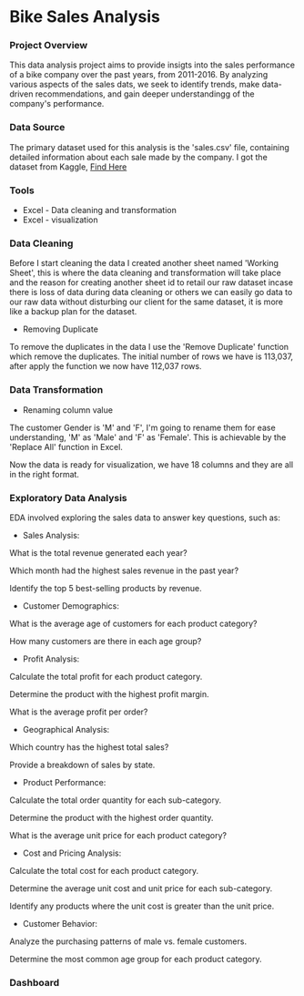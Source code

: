 # Bike Sales Analysis

### Project Overview

This data analysis project aims to provide insigts into the sales performance of a bike company over the past years, from 2011-2016. By analyzing various aspects of the sales dats, we seek to identify trends, make data-driven recommendations, and gain deeper understandingg of the company's performance.

### Data Source

The primary dataset used for this analysis is the 'sales.csv' file, containing detailed information about each sale made by the company. I got the dataset from Kaggle, [Find Here](https://www.kaggle.com/code/sadiqshah/bike-store-sales-in-europe/input?select=Sales.csv)

### Tools
- Excel - Data cleaning and transformation
- Excel - visualization

### Data Cleaning
Before I start cleaning the data I created another sheet named 'Working Sheet', this is where the data cleaning and transformation will take place and the reason for creating another sheet id to retail our raw dataset incase there is loss of data during data cleaning or others we can easily go data to our raw data without disturbing our client for the same dataset, it is more like a backup plan for the dataset.

- Removing Duplicate

To remove the duplicates in the data I use the 'Remove Duplicate' function which remove the duplicates. The initial number of rows we have is 113,037, after apply the function we now have 112,037 rows.

### Data Transformation

- Renaming column value

The customer Gender is 'M' and 'F', I'm going to rename them for ease understanding, 'M' as 'Male' and 'F' as 'Female'. This is achievable by the 'Replace All' function in Excel.

Now the data is ready for visualization, we have 18 columns and they are all in the right format.

### Exploratory Data Analysis

EDA involved exploring the sales data to answer key questions, such as:

- Sales Analysis:

What is the total revenue generated each year?

Which month had the highest sales revenue in the past year?

Identify the top 5 best-selling products by revenue.
- Customer Demographics:

What is the average age of customers for each product category?

How many customers are there in each age group?
- Profit Analysis:

Calculate the total profit for each product category.

Determine the product with the highest profit margin.

What is the average profit per order?
- Geographical Analysis:

Which country has the highest total sales?

Provide a breakdown of sales by state.
- Product Performance:

Calculate the total order quantity for each sub-category.

Determine the product with the highest order quantity.

What is the average unit price for each product category?
- Cost and Pricing Analysis:

Calculate the total cost for each product category.

Determine the average unit cost and unit price for each sub-category.

Identify any products where the unit cost is greater than the unit price.
- Customer Behavior:

Analyze the purchasing patterns of male vs. female customers.

Determine the most common age group for each product category.

### Dashboard


